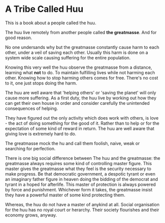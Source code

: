 # A Tribe Called **Huu**
This is a book about a people called the huu.

The huu live remotely from another people called **the greatmasse**. And for good reason.

No one undersands why but the greatmasse constantly cause harm to each other, under a veil of saving each other. Usually this harm is done on a system wide scale causing suffering for the entire population.

Knowing this very well the huu observe the greatmasse from a distance, learning what **not** to do. To maintain fulfilling lives while not harming each other. Knowing how to stop harming others comes for free. There's no cost to it, one just stops doing the harm.

The huu are well aware that 'helping others' or 'saving the planet' will only cause more suffering. As a first duty, the huu live by working out how they can get their own house in order and consider carefully the unintended consequences of helping.

They have figured out the only activity which does work with others, is love - the act of doing something for the good of it. Rather than to help or for the expectation of some kind of reward in return. The huu are well aware that giving love is extremely hard to do.

The greatmasse mock the hu and call them foolish, naive, weak or searching for perfection.

There is one big social difference between The huu and the greatmasse: the greatmasse always requires some kind of controlling master figure. This master gives the greatmasse what they feel is the security necessary to make progress. Be that democratic government, a despotic tyrant or even an imaginary father figure in heaven doing the bidding of the democrat and tyrant in a hoped for afterlife. This master of protection is always powered by force and punishment. Whichever form it takes, the greatmasse insist they have a powerful master of some kind protecting them. 

Whereas, the huu do not have a master of anykind at all. Social organisation for the huu has no royal court or herarchy. Their society flourishes and their economy grows, anyway.
